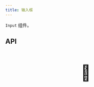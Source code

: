 ```yaml
---
title: 输入框
---
```


`Input` 组件。

## API

<div style="padding: 40px 0;font-size: 48px; text-align: center;">🚧</div>
